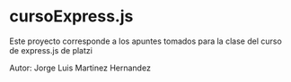 # cursoExpress.js 

Este proyecto corresponde a los apuntes tomados para la clase del curso de express.js de platzi

Autor: Jorge Luis Martinez Hernandez